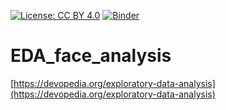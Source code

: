 [![License: CC BY 4.0](https://img.shields.io/badge/License-CC_BY_4.0-lightgrey.svg)](https://creativecommons.org/licenses/by/4.0/) [![Binder](https://mybinder.org/badge_logo.svg)](https://mybinder.org/v2/gh/martinschatz-cz/EDA_face_analysis/HEAD?labpath=point_analysis_subset_relativeEval-ALL.ipynb)
# EDA_face_analysis

[https://devopedia.org/exploratory-data-analysis](https://devopedia.org/exploratory-data-analysis)
